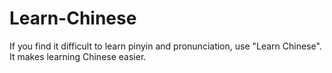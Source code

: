 # Learn-Chinese
If you find it difficult to learn pinyin and pronunciation, use "Learn Chinese". It makes learning Chinese easier.

